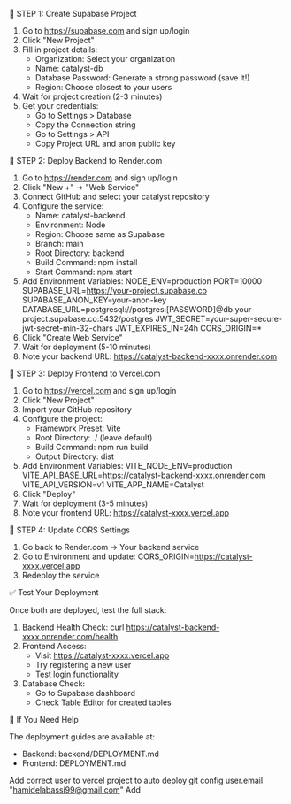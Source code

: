 🚀 STEP 1: Create Supabase Project

1. Go to https://supabase.com and sign up/login
2. Click "New Project"
3. Fill in project details:
   - Organization: Select your organization
   - Name: catalyst-db
   - Database Password: Generate a strong password (save it!)
   - Region: Choose closest to your users
4. Wait for project creation (2-3 minutes)
5. Get your credentials:
   - Go to Settings > Database
   - Copy the Connection string
   - Go to Settings > API
   - Copy Project URL and anon public key

🚀 STEP 2: Deploy Backend to Render.com

1. Go to https://render.com and sign up/login
2. Click "New +" → "Web Service"
3. Connect GitHub and select your catalyst repository
4. Configure the service:
   - Name: catalyst-backend
   - Environment: Node
   - Region: Choose same as Supabase
   - Branch: main
   - Root Directory: backend
   - Build Command: npm install
   - Start Command: npm start
5. Add Environment Variables:
   NODE_ENV=production
   PORT=10000
   SUPABASE_URL=https://your-project.supabase.co
   SUPABASE_ANON_KEY=your-anon-key
   DATABASE_URL=postgresql://postgres:[PASSWORD]@db.your-project.supabase.co:5432/postgres
   JWT_SECRET=your-super-secure-jwt-secret-min-32-chars
   JWT_EXPIRES_IN=24h
   CORS_ORIGIN=*
6. Click "Create Web Service"
7. Wait for deployment (5-10 minutes)
8. Note your backend URL: https://catalyst-backend-xxxx.onrender.com

🚀 STEP 3: Deploy Frontend to Vercel.com

1. Go to https://vercel.com and sign up/login
2. Click "New Project"
3. Import your GitHub repository
4. Configure the project:
   - Framework Preset: Vite
   - Root Directory: ./ (leave default)
   - Build Command: npm run build
   - Output Directory: dist
5. Add Environment Variables:
   VITE_NODE_ENV=production
   VITE_API_BASE_URL=https://catalyst-backend-xxxx.onrender.com
   VITE_API_VERSION=v1
   VITE_APP_NAME=Catalyst
6. Click "Deploy"
7. Wait for deployment (3-5 minutes)
8. Note your frontend URL: https://catalyst-xxxx.vercel.app

🚀 STEP 4: Update CORS Settings

1. Go back to Render.com → Your backend service
2. Go to Environment and update:
   CORS_ORIGIN=https://catalyst-xxxx.vercel.app
3. Redeploy the service

✅ Test Your Deployment

Once both are deployed, test the full stack:

1. Backend Health Check:
   curl https://catalyst-backend-xxxx.onrender.com/health
2. Frontend Access:
   - Visit https://catalyst-xxxx.vercel.app
   - Try registering a new user
   - Test login functionality
3. Database Check:
   - Go to Supabase dashboard
   - Check Table Editor for created tables

🔧 If You Need Help

The deployment guides are available at:
- Backend: backend/DEPLOYMENT.md
- Frontend: DEPLOYMENT.md

Add correct user to vercel project to auto deploy
git config user.email "hamidelabassi99@gmail.com"
Add  
